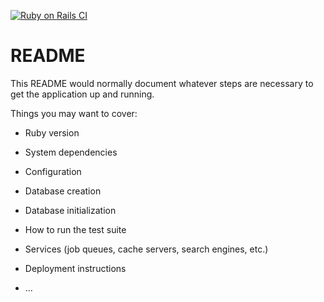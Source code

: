 [![Ruby on Rails CI](https://github.com/joshparkerj/ci-example/actions/workflows/rubyonrails.yml/badge.svg)](https://github.com/joshparkerj/ci-example/actions/workflows/rubyonrails.yml)
# README

This README would normally document whatever steps are necessary to get the
application up and running.

Things you may want to cover:

* Ruby version

* System dependencies

* Configuration

* Database creation

* Database initialization

* How to run the test suite

* Services (job queues, cache servers, search engines, etc.)

* Deployment instructions

* ...
